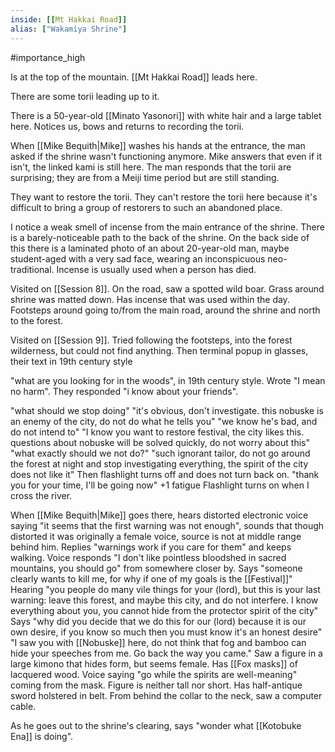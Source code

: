 ```yaml
---
inside: [[Mt Hakkai Road]]
alias: ["Wakamiya Shrine"]
---
```

#importance_high 

Is at the top of the mountain. [[Mt Hakkai Road]] leads here.

There are some torii leading up to it.

There is a 50-year-old [[Minato Yasonori]] with white hair and a large tablet here. Notices us, bows and returns to recording the torii.

When [[Mike Bequith|Mike]] washes his hands at the entrance, the man asked if the shrine wasn't functioning anymore.
Mike answers that even if it isn't, the linked kami is still here.
The man responds that the torii are surprising; they are from a Meiji time period but are still standing.

They want to restore the torii. They can't restore the torii here because it's difficult to bring a group of restorers to such an abandoned place.

I notice a weak smell of incense from the main entrance of the shrine.
There is a barely-noticeable path to the back of the shrine.
On the back side of this there is a laminated photo of an about 20-year-old man, maybe student-aged with a very sad face, wearing an inconspicuous neo-traditional.
Incense is usually used when a person has died.


Visited on [[Session 8]]. On the road, saw a spotted wild boar.
Grass around shrine was matted down. Has incense that was used within the day. Footsteps around going to/from the main road, around the shrine and north to the forest.

Visited on [[Session 9]]. Tried following the footsteps, into the forest wilderness, but could not find anything. Then terminal popup in glasses, their text in 19th century style

"what are you looking for in the woods", in 19th century style. Wrote "I mean no harm". They responded "i know about your friends".

"what should we stop doing"
"it's obvious, don't investigate. this nobuske is an enemy of the city, do not do what he tells you"
"we know he's bad, and do not intend to"
"I know you want to restore festival, the city likes this. questions about nobuske will be solved quickly, do not worry about this"
"what exactly should we not do?"
"such ignorant tailor, do not go around the forest at night and stop investigating everything, the spirit of the city does not like it"
Then flashlight turns off and does not turn back on.
"thank you for your time, I'll be going now"
+1 fatigue
Flashlight turns on when I cross the river.

When [[Mike Bequith|Mike]] goes there, hears distorted electronic voice saying "it seems that the first warning was not enough", sounds that though distorted it was originally a female voice, source is not at middle range behind him.
Replies "warnings work if you care for them" and keeps walking.
Voice responds "I don't like pointless bloodshed in sacred mountains, you should go" from somewhere closer by.
Says "someone clearly wants to kill me, for why if one of my goals is the [[Festival]]"
Hearing "you people do many vile things for your (lord), but this is your last warning: leave this forest, and maybe this city, and do not interfere. I know everything about you, you cannot hide from the protector spirit of the city"
Says "why did you decide that we do this for our (lord) because it is our own desire, if you know so much then you must know it's an honest desire"
"I saw you with [[Nobuske]] here, do not think that fog and bamboo can hide your speeches from me. Go back the way you came."
Saw a figure in a large kimono that hides form, but seems female. Has [[Fox masks]] of lacquered wood. Voice saying "go while the spirits are well-meaning" coming from the mask.
Figure is neither tall nor short.
Has half-antique sword holstered in belt.
From behind the collar to the neck, saw a computer cable.

As he goes out to the shrine's clearing, says "wonder what [[Kotobuke Ena]] is doing".